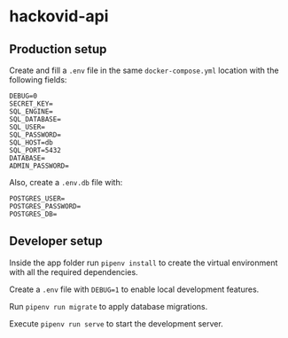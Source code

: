 # hackovid-api

## Production setup

Create and fill a `.env` file in the same `docker-compose.yml` location with the following fields:

```
DEBUG=0
SECRET_KEY=
SQL_ENGINE=
SQL_DATABASE=
SQL_USER=
SQL_PASSWORD=
SQL_HOST=db
SQL_PORT=5432
DATABASE=
ADMIN_PASSWORD=
```

Also, create a `.env.db` file with:

```
POSTGRES_USER=
POSTGRES_PASSWORD=
POSTGRES_DB=
```

## Developer setup

Inside the app folder run `pipenv install` to create the virtual environment with all the required dependencies.

Create a `.env` file with `DEBUG=1` to enable local development features.

Run `pipenv run migrate` to apply database migrations.

Execute `pipenv run serve` to start the development server.